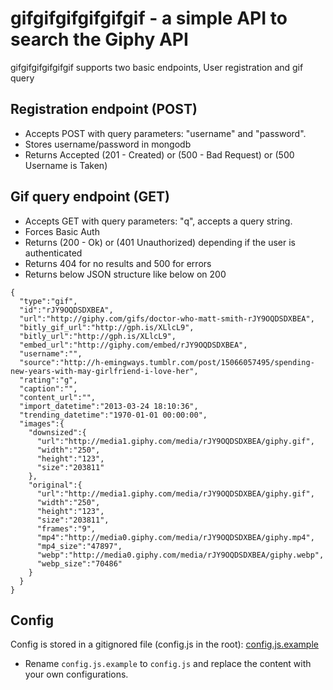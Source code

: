 # gifgifgifgifgifgif - a simple API to search the Giphy API

gifgifgifgifgifgif supports two basic endpoints, User registration and gif query

## Registration endpoint (POST)

* Accepts POST with query parameters: "username" and "password".
* Stores username/password in mongodb
* Returns Accepted (201 - Created) or (500 - Bad Request) or (500 Username is Taken)

## Gif query endpoint (GET)

* Accepts GET with query parameters: "q", accepts a query string.
* Forces Basic Auth
* Returns (200 - Ok) or (401 Unauthorized) depending if the user is authenticated
* Returns 404 for no results and 500 for errors
* Returns below JSON structure like below on 200

```
{  
  "type":"gif",
  "id":"rJY9OQDSDXBEA",
  "url":"http://giphy.com/gifs/doctor-who-matt-smith-rJY9OQDSDXBEA",
  "bitly_gif_url":"http://gph.is/XLlcL9",
  "bitly_url":"http://gph.is/XLlcL9",
  "embed_url":"http://giphy.com/embed/rJY9OQDSDXBEA",
  "username":"",
  "source":"http://h-emingways.tumblr.com/post/15066057495/spending-new-years-with-may-girlfriend-i-love-her",
  "rating":"g",
  "caption":"",
  "content_url":"",
  "import_datetime":"2013-03-24 18:10:36",
  "trending_datetime":"1970-01-01 00:00:00",
  "images":{  
    "downsized":{  
      "url":"http://media1.giphy.com/media/rJY9OQDSDXBEA/giphy.gif",
      "width":"250",
      "height":"123",
      "size":"203811"
    },
    "original":{  
      "url":"http://media1.giphy.com/media/rJY9OQDSDXBEA/giphy.gif",
      "width":"250",
      "height":"123",
      "size":"203811",
      "frames":"9",
      "mp4":"http://media0.giphy.com/media/rJY9OQDSDXBEA/giphy.mp4",
      "mp4_size":"47897",
      "webp":"http://media0.giphy.com/media/rJY9OQDSDXBEA/giphy.webp",
      "webp_size":"70486"
    }
  }
}
```

## Config

Config is stored in a gitignored file (config.js in the root): [config.js.example](config.js.example)

* Rename `config.js.example` to `config.js` and replace the content with your own configurations.

